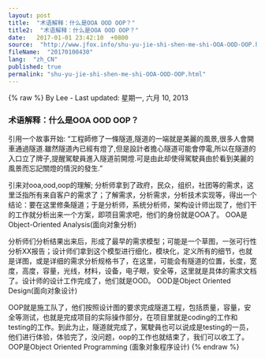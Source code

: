 ```yaml
---
layout: post
title:  "术语解释：什么是OOA OOD OOP？"
title2:  "术语解释：什么是OOA OOD OOP？"
date:   2017-01-01 23:42:10  +0800
source:  "http://www.jfox.info/shu-yu-jie-shi-shen-me-shi-OOA-OOD-OOP.html"
fileName:  "20170100430"
lang:  "zh_CN"
published: true
permalink: "shu-yu-jie-shi-shen-me-shi-OOA-OOD-OOP.html"
---
```

{% raw %}
By Lee - Last updated: 星期一, 六月 10, 2013

### 术语解释：什么是OOA OOD OOP？

引用一个故事开始:
“工程師修了一條隧道,隧道的一端就是美麗的風景,很多人會開車通過隧道.雖然隧道內已經有燈了,但是設計者擔心隧道可能會停電,所以在隧道的入口立了牌子,提醒駕駛員進入隧道前開燈.可是由此却使得駕駛員由於看到美麗的風景而忘記關燈的情況的發生.”

引来对ooa,ood,oop的理解;
分析师拿到了政府，民众，组织，社团等的需求，这里泛指所有来自客户的需求了；了解需求，分析需求，分析技术实现等，得出一个结论：要在这里修条隧道；于是分析师，系统分析师，架构设计师出现了，他们干的工作就分析出来一个方案，即项目需求吧，他们的身份就是OOA了。
OOA是Object-Oriented Analysis(面向对象分析)

分析师们分析结果出来后，形成了最早的需求模型；可能是一个草图，一张可行性分析XX报告；设计师们拿到这个模型进行细化，模块化，定义所有的细节，也就是详图，或是详细的需求分析规格书了，在这里，可能会有隧道的位置，长度，宽度，高度，容量，光线，材料，设备，电子眼，安全等，这里就是具体的需求文档了。设计师的设计工作完成了，他们就是OOD。
OOD是Object Oriented Design(面向对象设计)

OOP就是施工队了，他们按照设计图的要求完成隧道工程，包括质量，容量，安全等测试，也就是完成项目的实际操作部分，在项目里就是coding的工作和testing的工作。到此为止，隧道就完成了，駕駛員也可以说成是testing的一员，他们进行体验，体验完了，没问题，oop的工作也就结束了，我们可以收工了。
OOP是Object Oriented Programming (面象对象程序设计)
{% endraw %}
